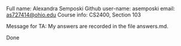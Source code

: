 Full name: Alexandra Semposki
Github user-name: asemposki
email: as727414@ohio.edu
Course info: CS2400, Section 103


Message for TA: My answers are recorded in the file answers.md. 

Done